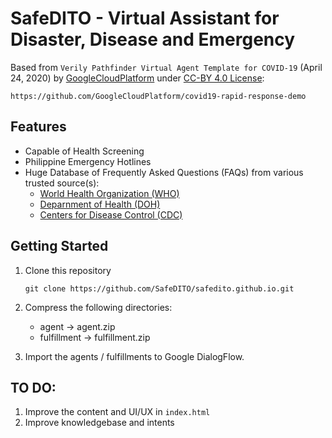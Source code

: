 # SafeDITO - Virtual Assistant for Disaster, Disease and Emergency

Based from `Verily Pathfinder Virtual Agent Template for COVID-19` (April 24, 2020) by [GoogleCloudPlatform](https://github.com/GoogleCloudPlatform) under [CC-BY 4.0 License](https://github.com/GoogleCloudPlatform/covid19-rapid-response-demo/blob/master/agent-template/LICENSE):

    https://github.com/GoogleCloudPlatform/covid19-rapid-response-demo


## Features
* Capable of Health Screening
* Philippine Emergency Hotlines
* Huge Database of Frequently Asked Questions (FAQs) from various trusted source(s):
    * [World Health Organization (WHO)](https://www.who.int/news-room/q-a-detail/q-a-coronaviruses)
    * [Deparnment of Health (DOH)](https://www.doh.gov.ph/COVID-19/FAQs)
    * [Centers for Disease Control (CDC)](https://www.cdc.gov/coronavirus/2019-ncov/faq.html)

## Getting Started
1. Clone this repository
    
    `git clone https://github.com/SafeDITO/safedito.github.io.git`

2. Compress the following directories:
    * agent -> agent.zip
    * fulfillment -> fulfillment.zip

3. Import the agents / fulfillments to Google DialogFlow.

## TO DO:
1. Improve the content and UI/UX in `index.html`
2. Improve knowledgebase and intents
